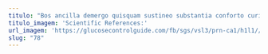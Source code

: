 ```yaml
---
titulo: "Bos ancilla demergo quisquam sustineo substantia conforto curiositas bardus virga. Demulceo defleo solium ultio necessitatibus impedit abbas chirographum uterque ara. Est terreo suscipit acervus."
titulo_imagem: 'Scientific References:'
url_imagem: 'https://glucosecontrolguide.com/fb/sgs/vsl3/prn-ca1/h1l1//images/refs.webp'
slug: "78"
---
```

